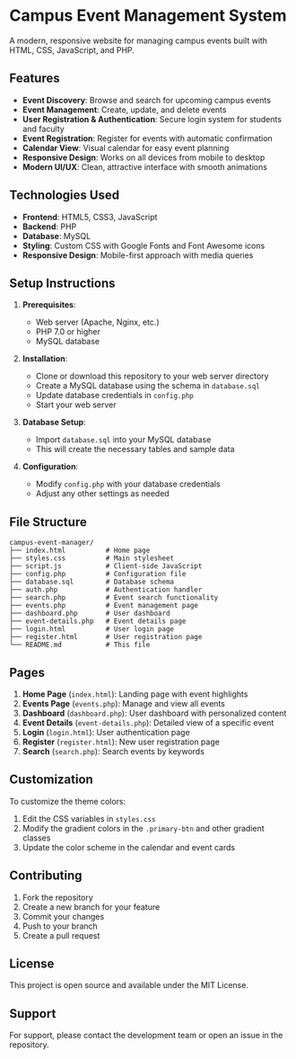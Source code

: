 # Campus Event Management System

A modern, responsive website for managing campus events built with HTML, CSS, JavaScript, and PHP.

## Features

- **Event Discovery**: Browse and search for upcoming campus events
- **Event Management**: Create, update, and delete events
- **User Registration & Authentication**: Secure login system for students and faculty
- **Event Registration**: Register for events with automatic confirmation
- **Calendar View**: Visual calendar for easy event planning
- **Responsive Design**: Works on all devices from mobile to desktop
- **Modern UI/UX**: Clean, attractive interface with smooth animations

## Technologies Used

- **Frontend**: HTML5, CSS3, JavaScript
- **Backend**: PHP
- **Database**: MySQL
- **Styling**: Custom CSS with Google Fonts and Font Awesome icons
- **Responsive Design**: Mobile-first approach with media queries

## Setup Instructions

1. **Prerequisites**:
   - Web server (Apache, Nginx, etc.)
   - PHP 7.0 or higher
   - MySQL database

2. **Installation**:
   - Clone or download this repository to your web server directory
   - Create a MySQL database using the schema in `database.sql`
   - Update database credentials in `config.php`
   - Start your web server

3. **Database Setup**:
   - Import `database.sql` into your MySQL database
   - This will create the necessary tables and sample data

4. **Configuration**:
   - Modify `config.php` with your database credentials
   - Adjust any other settings as needed

## File Structure

```
campus-event-manager/
├── index.html          # Home page
├── styles.css          # Main stylesheet
├── script.js           # Client-side JavaScript
├── config.php          # Configuration file
├── database.sql        # Database schema
├── auth.php            # Authentication handler
├── search.php          # Event search functionality
├── events.php          # Event management page
├── dashboard.php       # User dashboard
├── event-details.php   # Event details page
├── login.html          # User login page
├── register.html       # User registration page
└── README.md           # This file
```

## Pages

1. **Home Page** (`index.html`): Landing page with event highlights
2. **Events Page** (`events.php`): Manage and view all events
3. **Dashboard** (`dashboard.php`): User dashboard with personalized content
4. **Event Details** (`event-details.php`): Detailed view of a specific event
5. **Login** (`login.html`): User authentication page
6. **Register** (`register.html`): New user registration page
7. **Search** (`search.php`): Search events by keywords

## Customization

To customize the theme colors:
1. Edit the CSS variables in `styles.css`
2. Modify the gradient colors in the `.primary-btn` and other gradient classes
3. Update the color scheme in the calendar and event cards

## Contributing

1. Fork the repository
2. Create a new branch for your feature
3. Commit your changes
4. Push to your branch
5. Create a pull request

## License

This project is open source and available under the MIT License.

## Support

For support, please contact the development team or open an issue in the repository.